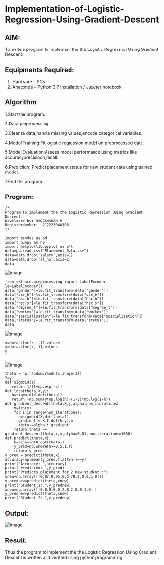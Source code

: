 # Implementation-of-Logistic-Regression-Using-Gradient-Descent

## AIM:
To write a program to implement the the Logistic Regression Using Gradient Descent.

## Equipments Required:
1. Hardware – PCs
2. Anaconda – Python 3.7 Installation / Jupyter notebook

## Algorithm
1.Start the program.

2.Data preprocessing:

3.Cleanse data,handle missing values,encode categorical variables.

4.Model Training:Fit logistic regression model on preprocessed data.

5.Model Evaluation:Assess model performance using metrics like accuracyprecisioon,recall.

6.Prediction: Predict placement status for new student data using trained model.

7.End the program.

## Program:
```
/*
Program to implement the the Logistic Regression Using Gradient Descent.
Developed by: MADESWARAN M
RegisterNumber:  212223040106
*/
```
```
import pandas as pd 
import numpy as np 
import matplotlib.pyplot as plt 
data=pd.read_csv("Placement_Data.csv")
data=data.drop('salary',axis=1) 
data=data.drop('sl_no',axis=1)
data 
```
![image](https://github.com/user-attachments/assets/1b001be1-90a0-448a-97cd-cfbbd08723d1)

```
from sklearn.preprocessing import LabelEncoder
le=LabelEncoder()
data['gender']=le.fit_transform(data["gender"])
data["ssc_b"]=le.fit_transform(data["ssc_b"])
data["hsc_b"]=le.fit_transform(data["hsc_b"])
data["hsc_s"]=le.fit_transform(data["hsc_s"])
data["degree_t"]=le.fit_transform(data["degree_t"])
data["workex"]=le.fit_transform(data["workex"])
data["specialisation"]=le.fit_transform(data["specialisation"])
data["status"]=le.fit_transform(data["status"])
data

```
![image](https://github.com/user-attachments/assets/4bbd017d-0e8a-4a5b-8dc7-df6ed906e8db)
```
x=data.iloc[:,:-1].values 
y=data.iloc[:,-1].values
y 


```
![image](https://github.com/user-attachments/assets/3804d421-d4a3-4478-aa3a-346920028454)

```
theta = np.random.randn(x.shape[1]) 
Y=y 
def sigmoid(z): 
   return 1/(1+np.exp(-z))
def loss(theta,X,y): 
   h=sigmoid(X.dot(theta))
   return -np.sum(y*np.log(h)+(1-y)*np.log(1-h)) 
def gradient_descent(theta,X,y,alpha,num_iterations): 
    m=len(y)
    for i in range(num_iterations): 
      h=sigmoid(X.dot(theta)) 
      gradient = X.T.dot(h-y)/m 
      theta-=alpha * gradient
    return theta == gradient_descent(theta,x,y,alpha=0.01,num_iterations=1000) 
def predict(theta,X): 
    h=sigmoid(X.dot(theta)) 
    y_pred=np.where(h>=0.5,1,0) 
    return y_pred 
y_pred = predict(theta,x) 
accuracy=np.mean(y_pred.flatten()==y) 
print("Accuracy: ",accuracy) 
print("Predicted: ",y_pred)
print("Predicts placement for 2 new student :")
xnew=np.array([[0,87,0,95,0,2,78,2,0,0,1,0]]) 
y_prednew=predict(theta,xnew) 
print("Student_1: ",y_prednew) 
xnew=np.array([[0,0,0,0,0,2,8,2,0,0,1,0]]) 
y_prednew=predict(theta,xnew) 
print("Student_2: ",y_prednew)

```
## Output:
![image](https://github.com/user-attachments/assets/fe8d8b5d-ecd4-4805-ba07-d1f33360d0c9)



## Result:
Thus the program to implement the the Logistic Regression Using Gradient Descent is written and verified using python programming.

